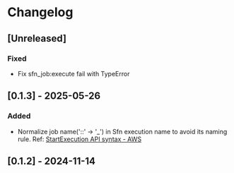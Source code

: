 # Changelog

## [Unreleased]

### Fixed

- Fix sfn_job:execute fail with TypeError

## [0.1.3] - 2025-05-26

### Added

- Normalize job name('::' -> '_') in Sfn execution name to avoid its naming rule. Ref: [StartExecution API syntax - AWS](https://docs.aws.amazon.com/step-functions/latest/apireference/API_StartExecution.html#API_StartExecution_RequestSyntax)

## [0.1.2] - 2024-11-14

